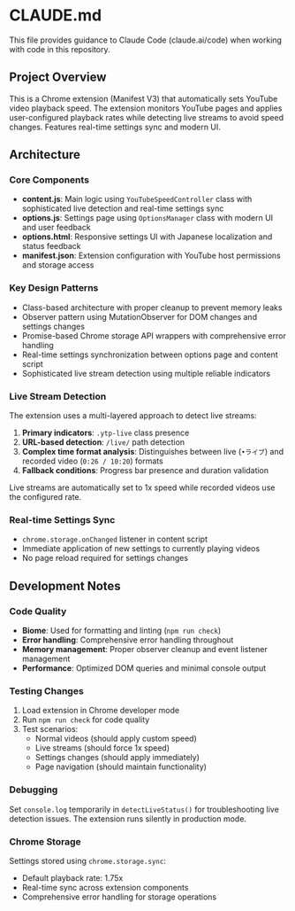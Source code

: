 # CLAUDE.md

This file provides guidance to Claude Code (claude.ai/code) when working with code in this repository.

## Project Overview

This is a Chrome extension (Manifest V3) that automatically sets YouTube video playback speed. The extension monitors YouTube pages and applies user-configured playback rates while detecting live streams to avoid speed changes. Features real-time settings sync and modern UI.

## Architecture

### Core Components

- **content.js**: Main logic using `YouTubeSpeedController` class with sophisticated live detection and real-time settings sync
- **options.js**: Settings page using `OptionsManager` class with modern UI and user feedback
- **options.html**: Responsive settings UI with Japanese localization and status feedback
- **manifest.json**: Extension configuration with YouTube host permissions and storage access

### Key Design Patterns

- Class-based architecture with proper cleanup to prevent memory leaks
- Observer pattern using MutationObserver for DOM changes and settings changes
- Promise-based Chrome storage API wrappers with comprehensive error handling
- Real-time settings synchronization between options page and content script
- Sophisticated live stream detection using multiple reliable indicators

### Live Stream Detection

The extension uses a multi-layered approach to detect live streams:
1. **Primary indicators**: `.ytp-live` class presence
2. **URL-based detection**: `/live/` path detection
3. **Complex time format analysis**: Distinguishes between live (`•ライブ`) and recorded video (`0:26 / 10:20`) formats
4. **Fallback conditions**: Progress bar presence and duration validation

Live streams are automatically set to 1x speed while recorded videos use the configured rate.

### Real-time Settings Sync

- `chrome.storage.onChanged` listener in content script
- Immediate application of new settings to currently playing videos
- No page reload required for settings changes

## Development Notes

### Code Quality

- **Biome**: Used for formatting and linting (`npm run check`)
- **Error handling**: Comprehensive error handling throughout
- **Memory management**: Proper observer cleanup and event listener management
- **Performance**: Optimized DOM queries and minimal console output

### Testing Changes

1. Load extension in Chrome developer mode
2. Run `npm run check` for code quality
3. Test scenarios:
   - Normal videos (should apply custom speed)
   - Live streams (should force 1x speed)
   - Settings changes (should apply immediately)
   - Page navigation (should maintain functionality)

### Debugging

Set `console.log` temporarily in `detectLiveStatus()` for troubleshooting live detection issues. The extension runs silently in production mode.

### Chrome Storage

Settings stored using `chrome.storage.sync`:
- Default playback rate: 1.75x
- Real-time sync across extension components
- Comprehensive error handling for storage operations